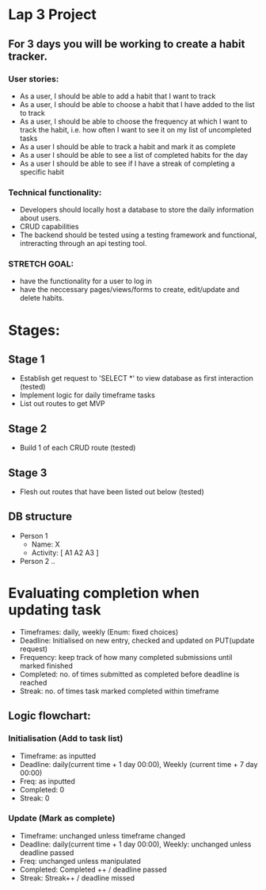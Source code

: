# Lap 3 Project

## For 3 days you will be working to create a habit tracker.

### User stories:
- As a user, I should be able to add a habit that I want to track
- As a user, I should be able to choose a habit that I have added to the list to track 
- As a user, I should be able to choose the frequency at which I want to track the habit, i.e. how often I want to see it on my list of uncompleted tasks
- As a user I should be able to track a habit and mark it as complete 
- As a user I should be able to see a list of completed habits for the day
- As a user I should be able to see if I have a streak of completing a specific habit

### Technical functionality:  
- Developers should locally host a database to store the daily information about users.
- CRUD capabilities
- The backend should be tested using a testing framework and functional, intreracting through an api testing tool.  

### STRETCH GOAL:
- have the functionality for a user to log in
- have the neccessary pages/views/forms to create, edit/update and delete habits.

  
# Stages:
## Stage 1
- Establish get request to 'SELECT *' to view database as first interaction (tested)
- Implement logic for daily timeframe tasks
- List out routes to get MVP

## Stage 2
- Build 1 of each CRUD route (tested)

## Stage 3
- Flesh out routes that have been listed out below (tested)

## DB structure
- Person 1
    - Name: X
    - Activity: [
        A1
        A2
        A3
    ]
- Person 2
    ..


# Evaluating completion when updating task
- Timeframes: daily, weekly (Enum: fixed choices)
- Deadline: Initialised on new entry, checked and updated on PUT(update request)
- Frequency: keep track of how many completed submissions until marked finished
- Completed: no. of times submitted as completed before deadline is reached
- Streak: no. of times task marked completed within timeframe


## Logic flowchart: 
### Initialisation (Add to task list)
- Timeframe: as inputted
- Deadline: daily(current time + 1 day 00:00), Weekly (current time + 7 day 00:00)
- Freq: as inputted
- Completed: 0
- Streak: 0

### Update (Mark as complete)
- Timeframe: unchanged unless timeframe changed
- Deadline: daily(current time + 1 day 00:00), Weekly: unchanged unless deadline passed
- Freq: unchanged unless manipulated
- Completed: Completed ++ / deadline passed
- Streak: Streak++ / deadline missed
